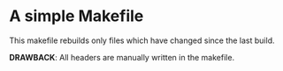 # A simple Makefile

This makefile rebuilds only files which have changed since the last build.  

**DRAWBACK**: All headers are manually written in the makefile.
